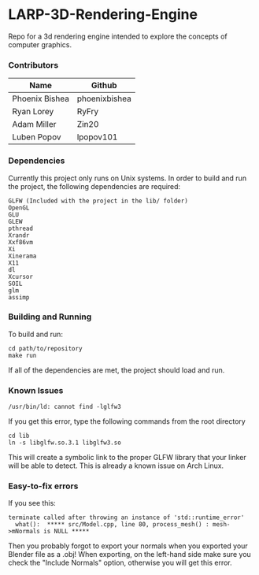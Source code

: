 # LARP-3D-Rendering-Engine
Repo for a 3d rendering engine intended to explore the concepts of computer graphics.

### Contributors
| Name           | Github         |
|----------------|----------------|
| Phoenix Bishea | phoenixbishea  |
| Ryan Lorey     | RyFry          |
| Adam Miller    | Zin20          |
| Luben Popov    | lpopov101      |

### Dependencies
Currently this project only runs on Unix systems.
In order to build and run the project, the following dependencies are required:
```
GLFW (Included with the project in the lib/ folder)
OpenGL
GLU
GLEW
pthread
Xrandr
Xxf86vm
Xi
Xinerama
X11
dl
Xcursor
SOIL
glm
assimp
```

### Building and Running
To build and run:
```
cd path/to/repository
make run
```
If all of the dependencies are met, the project should load and run.

### Known Issues
```
/usr/bin/ld: cannot find -lglfw3
```
If you get this error, type the following commands from the root directory
```
cd lib
ln -s libglfw.so.3.1 libglfw3.so
```
This will create a symbolic link to the proper GLFW library that your linker will be able to detect.
This is already a known issue on Arch Linux.

### Easy-to-fix errors
If you see this:
```
terminate called after throwing an instance of 'std::runtime_error'
  what():  ***** src/Model.cpp, line 80, process_mesh() : mesh->mNormals is NULL *****
```
Then you probably forgot to export your normals when you exported your Blender file as a .obj!
When exporting, on the left-hand side make sure you check the "Include Normals" option, otherwise
you will get this error.
